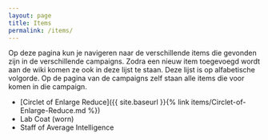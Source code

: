 ```yaml
---
layout: page
title: Items
permalink: /items/
---
```


Op deze pagina kun je navigeren naar de verschillende items die gevonden zijn in de verschillende campaigns. Zodra een nieuw item toegevoegd wordt aan de wiki komen ze ook in deze lijst te staan. Deze lijst is op alfabetische volgorde. Op de pagina van de campaigns zelf staan alle items die voor komen in die campaign.

* [Circlet of Enlarge Reduce]({{ site.baseurl }}{% link items/Circlet-of-Enlarge-Reduce.md %})
* Lab Coat (worn)
* Staff of Average Intelligence